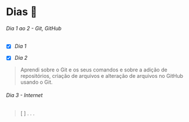 # Dias 📌

###### Dia 1 ao 2 - Git, GitHub

- [x] *Dia 1*

- [x] *Dia 2*
> Aprendi sobre o Git e os seus comandos e sobre a adição de repositórios, criação de arquivos e alteração de arquivos no GitHub usando o Git.

###### Dia 3 - Internet
> [ ] . . .

